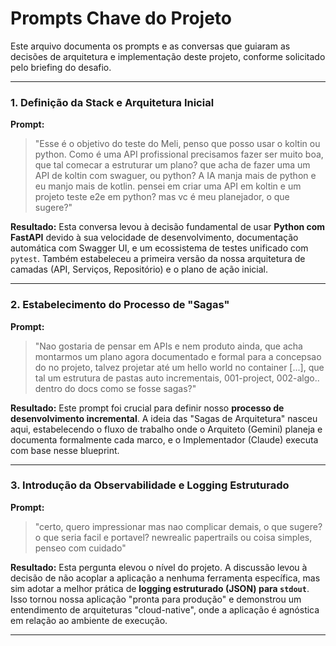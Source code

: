 # Prompts Chave do Projeto

Este arquivo documenta os prompts e as conversas que guiaram as decisões de arquitetura e implementação deste projeto, conforme solicitado pelo briefing do desafio.

---

### 1. Definição da Stack e Arquitetura Inicial

**Prompt:**
> "Esse é o objetivo do teste do Meli, penso que posso usar o koltin ou python. Como é uma API profissional precisamos fazer ser muito boa, que tal comecar a estruturar um plano? que acha de fazer uma um API de koltin com swaguer, ou python? A IA manja mais de python e eu manjo mais de kotlin. pensei em criar uma API em koltin e um projeto teste e2e em python? mas vc é meu planejador, o que sugere?"

**Resultado:**
Esta conversa levou à decisão fundamental de usar **Python com FastAPI** devido à sua velocidade de desenvolvimento, documentação automática com Swagger UI, e um ecossistema de testes unificado com `pytest`. Também estabeleceu a primeira versão da nossa arquitetura de camadas (API, Serviços, Repositório) e o plano de ação inicial.

---

### 2. Estabelecimento do Processo de "Sagas"

**Prompt:**
> "Nao gostaria de pensar em APIs e nem produto ainda, que acha montarmos um plano agora documentado e formal para a concepsao do no projeto, talvez projetar até um hello world no container [...], que tal um estrutura de pastas auto incrementais, 001-project, 002-algo.. dentro do docs como se fosse sagas?"

**Resultado:**
Este prompt foi crucial para definir nosso **processo de desenvolvimento incremental**. A ideia das "Sagas de Arquitetura" nasceu aqui, estabelecendo o fluxo de trabalho onde o Arquiteto (Gemini) planeja e documenta formalmente cada marco, e o Implementador (Claude) executa com base nesse blueprint.

---

### 3. Introdução da Observabilidade e Logging Estruturado

**Prompt:**
> "certo, quero impressionar mas nao complicar demais, o que sugere? o que seria facil e portavel? newrealic papertrails ou coisa simples, penseo com cuidado"

**Resultado:**
Esta pergunta elevou o nível do projeto. A discussão levou à decisão de não acoplar a aplicação a nenhuma ferramenta específica, mas sim adotar a melhor prática de **logging estruturado (JSON) para `stdout`**. Isso tornou nossa aplicação "pronta para produção" e demonstrou um entendimento de arquiteturas "cloud-native", onde a aplicação é agnóstica em relação ao ambiente de execução.

---
